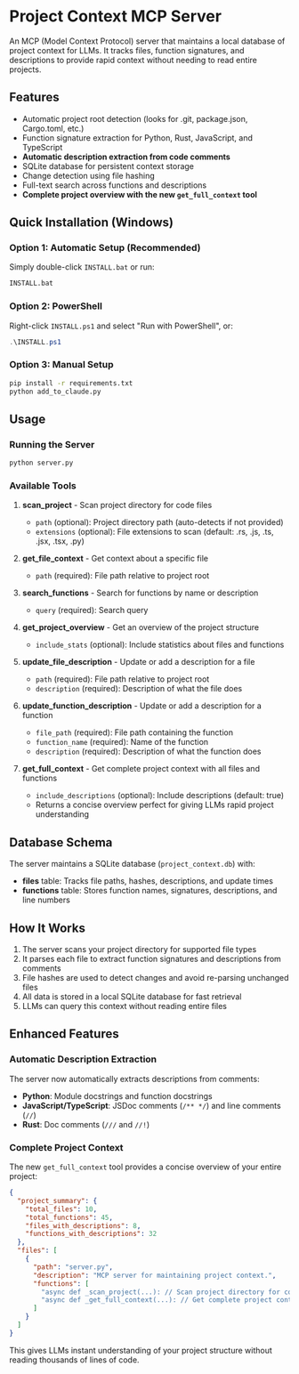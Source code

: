 # Project Context MCP Server

An MCP (Model Context Protocol) server that maintains a local database of project context for LLMs. It tracks files, function signatures, and descriptions to provide rapid context without needing to read entire projects.

## Features

- Automatic project root detection (looks for .git, package.json, Cargo.toml, etc.)
- Function signature extraction for Python, Rust, JavaScript, and TypeScript
- **Automatic description extraction from code comments**
- SQLite database for persistent context storage
- Change detection using file hashing
- Full-text search across functions and descriptions
- **Complete project overview with the new `get_full_context` tool**

## Quick Installation (Windows)

### Option 1: Automatic Setup (Recommended)
Simply double-click `INSTALL.bat` or run:
```bash
INSTALL.bat
```

### Option 2: PowerShell
Right-click `INSTALL.ps1` and select "Run with PowerShell", or:
```powershell
.\INSTALL.ps1
```

### Option 3: Manual Setup
```bash
pip install -r requirements.txt
python add_to_claude.py
```

## Usage

### Running the Server

```bash
python server.py
```

### Available Tools

1. **scan_project** - Scan project directory for code files
   - `path` (optional): Project directory path (auto-detects if not provided)
   - `extensions` (optional): File extensions to scan (default: .rs, .js, .ts, .jsx, .tsx, .py)

2. **get_file_context** - Get context about a specific file
   - `path` (required): File path relative to project root

3. **search_functions** - Search for functions by name or description
   - `query` (required): Search query

4. **get_project_overview** - Get an overview of the project structure
   - `include_stats` (optional): Include statistics about files and functions

5. **update_file_description** - Update or add a description for a file
   - `path` (required): File path relative to project root
   - `description` (required): Description of what the file does

6. **update_function_description** - Update or add a description for a function
   - `file_path` (required): File path containing the function
   - `function_name` (required): Name of the function
   - `description` (required): Description of what the function does

7. **get_full_context** - Get complete project context with all files and functions
   - `include_descriptions` (optional): Include descriptions (default: true)
   - Returns a concise overview perfect for giving LLMs rapid project understanding

## Database Schema

The server maintains a SQLite database (`project_context.db`) with:
- **files** table: Tracks file paths, hashes, descriptions, and update times
- **functions** table: Stores function names, signatures, descriptions, and line numbers

## How It Works

1. The server scans your project directory for supported file types
2. It parses each file to extract function signatures and descriptions from comments
3. File hashes are used to detect changes and avoid re-parsing unchanged files
4. All data is stored in a local SQLite database for fast retrieval
5. LLMs can query this context without reading entire files

## Enhanced Features

### Automatic Description Extraction

The server now automatically extracts descriptions from comments:

- **Python**: Module docstrings and function docstrings
- **JavaScript/TypeScript**: JSDoc comments (`/** */`) and line comments (`//`)
- **Rust**: Doc comments (`///` and `//!`)

### Complete Project Context

The new `get_full_context` tool provides a concise overview of your entire project:

```json
{
  "project_summary": {
    "total_files": 10,
    "total_functions": 45,
    "files_with_descriptions": 8,
    "functions_with_descriptions": 32
  },
  "files": [
    {
      "path": "server.py",
      "description": "MCP server for maintaining project context.",
      "functions": [
        "async def _scan_project(...): // Scan project directory for code files",
        "async def _get_full_context(...): // Get complete project context"
      ]
    }
  ]
}
```

This gives LLMs instant understanding of your project structure without reading thousands of lines of code.
